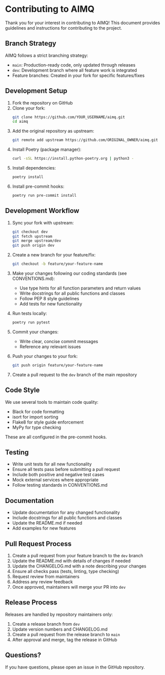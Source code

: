 # Contributing to AIMQ

Thank you for your interest in contributing to AIMQ! This document provides guidelines and instructions for contributing to the project.

## Branch Strategy

AIMQ follows a strict branching strategy:
- `main`: Production-ready code, only updated through releases
- `dev`: Development branch where all feature work is integrated
- Feature branches: Created in your fork for specific features/fixes

## Development Setup

1. Fork the repository on GitHub
2. Clone your fork:
   ```bash
   git clone https://github.com/YOUR_USERNAME/aimq.git
   cd aimq
   ```
3. Add the original repository as upstream:
   ```bash
   git remote add upstream https://github.com/ORIGINAL_OWNER/aimq.git
   ```
4. Install Poetry (package manager):
   ```bash
   curl -sSL https://install.python-poetry.org | python3 -
   ```
5. Install dependencies:
   ```bash
   poetry install
   ```
6. Install pre-commit hooks:
   ```bash
   poetry run pre-commit install
   ```

## Development Workflow

1. Sync your fork with upstream:
   ```bash
   git checkout dev
   git fetch upstream
   git merge upstream/dev
   git push origin dev
   ```

2. Create a new branch for your feature/fix:
   ```bash
   git checkout -b feature/your-feature-name
   ```

3. Make your changes following our coding standards (see CONVENTIONS.md):
   - Use type hints for all function parameters and return values
   - Write docstrings for all public functions and classes
   - Follow PEP 8 style guidelines
   - Add tests for new functionality

4. Run tests locally:
   ```bash
   poetry run pytest
   ```

5. Commit your changes:
   - Write clear, concise commit messages
   - Reference any relevant issues

6. Push your changes to your fork:
   ```bash
   git push origin feature/your-feature-name
   ```

7. Create a pull request to the `dev` branch of the main repository

## Code Style

We use several tools to maintain code quality:
- Black for code formatting
- isort for import sorting
- Flake8 for style guide enforcement
- MyPy for type checking

These are all configured in the pre-commit hooks.

## Testing

- Write unit tests for all new functionality
- Ensure all tests pass before submitting a pull request
- Include both positive and negative test cases
- Mock external services where appropriate
- Follow testing standards in CONVENTIONS.md

## Documentation

- Update documentation for any changed functionality
- Include docstrings for all public functions and classes
- Update the README.md if needed
- Add examples for new features

## Pull Request Process

1. Create a pull request from your feature branch to the `dev` branch
2. Update the README.md with details of changes if needed
3. Update the CHANGELOG.md with a note describing your changes
4. Ensure all checks pass (tests, linting, type checking)
5. Request review from maintainers
6. Address any review feedback
7. Once approved, maintainers will merge your PR into `dev`

## Release Process

Releases are handled by repository maintainers only:
1. Create a release branch from `dev`
2. Update version numbers and CHANGELOG.md
3. Create a pull request from the release branch to `main`
4. After approval and merge, tag the release in GitHub

## Questions?

If you have questions, please open an issue in the GitHub repository.
